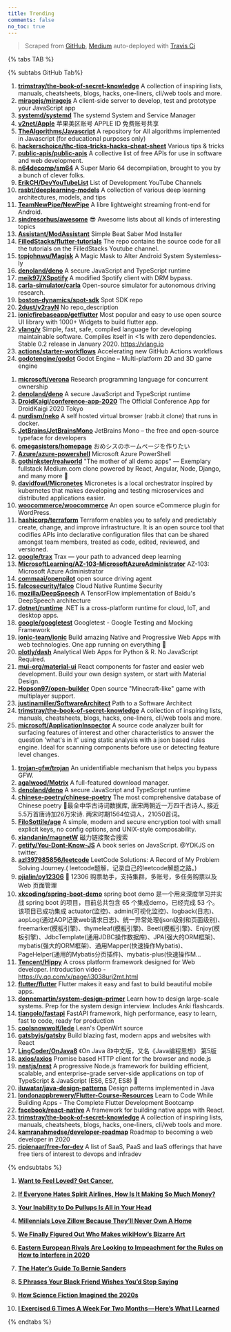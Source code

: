 ```yaml
---
title: Trending
comments: false
no_toc: true
---
```


> Scraped from [GitHub](https://github.com/trending), [Medium](https://medium.com/topic/popular)
auto-deployed with [Travis Ci](https://travis-ci.org/)

{% tabs TAB %}
<!-- tab GitHub -->
{% subtabs GitHub Tab%}
<!-- tab Daily -->
1. [**trimstray/the-book-of-secret-knowledge**](https://github.com/trimstray/the-book-of-secret-knowledge)
A collection of inspiring lists, manuals, cheatsheets, blogs, hacks, one-liners, cli/web tools and more.
2. [**miragejs/miragejs**](https://github.com/miragejs/miragejs)
A client-side server to develop, test and prototype your JavaScript app
3. [**systemd/systemd**](https://github.com/systemd/systemd)
The systemd System and Service Manager
4. [**v2net/Apple**](https://github.com/v2net/Apple)
苹果美区账号 APPLE ID 免费账号共享
5. [**TheAlgorithms/Javascript**](https://github.com/TheAlgorithms/Javascript)
A repository for All algorithms implemented in Javascript (for educational purposes only)
6. [**hackerschoice/thc-tips-tricks-hacks-cheat-sheet**](https://github.com/hackerschoice/thc-tips-tricks-hacks-cheat-sheet)
Various tips & tricks
7. [**public-apis/public-apis**](https://github.com/public-apis/public-apis)
A collective list of free APIs for use in software and web development.
8. [**n64decomp/sm64**](https://github.com/n64decomp/sm64)
A Super Mario 64 decompilation, brought to you by a bunch of clever folks.
9. [**ErikCH/DevYouTubeList**](https://github.com/ErikCH/DevYouTubeList)
List of Development YouTube Channels
10. [**rasbt/deeplearning-models**](https://github.com/rasbt/deeplearning-models)
A collection of various deep learning architectures, models, and tips
11. [**TeamNewPipe/NewPipe**](https://github.com/TeamNewPipe/NewPipe)
A libre lightweight streaming front-end for Android.
12. [**sindresorhus/awesome**](https://github.com/sindresorhus/awesome)
😎 Awesome lists about all kinds of interesting topics
13. [**Assistant/ModAssistant**](https://github.com/Assistant/ModAssistant)
Simple Beat Saber Mod Installer
14. [**FilledStacks/flutter-tutorials**](https://github.com/FilledStacks/flutter-tutorials)
The repo contains the source code for all the tutorials on the FilledStacks Youtube channel.
15. [**topjohnwu/Magisk**](https://github.com/topjohnwu/Magisk)
A Magic Mask to Alter Android System Systemless-ly
16. [**denoland/deno**](https://github.com/denoland/deno)
A secure JavaScript and TypeScript runtime
17. [**meik97/XSpotify**](https://github.com/meik97/XSpotify)
A modified Spotify client with DRM bypass.
18. [**carla-simulator/carla**](https://github.com/carla-simulator/carla)
Open-source simulator for autonomous driving research.
19. [**boston-dynamics/spot-sdk**](https://github.com/boston-dynamics/spot-sdk)
Spot SDK repo
20. [**2dust/v2rayN**](https://github.com/2dust/v2rayN)
No repo_description
21. [**ionicfirebaseapp/getflutter**](https://github.com/ionicfirebaseapp/getflutter)
Most popular and easy to use open source UI library with 1000+ Widgets to build flutter app.
22. [**vlang/v**](https://github.com/vlang/v)
Simple, fast, safe, compiled language for developing maintainable software. Compiles itself in <1s with zero dependencies. Stable 0.2 release in January 2020. https://vlang.io
23. [**actions/starter-workflows**](https://github.com/actions/starter-workflows)
Accelerating new GitHub Actions workflows
24. [**godotengine/godot**](https://github.com/godotengine/godot)
Godot Engine – Multi-platform 2D and 3D game engine
<!-- endtab -->
<!-- tab Weekly -->
1. [**microsoft/verona**](https://github.com/microsoft/verona)
Research programming language for concurrent ownership
2. [**denoland/deno**](https://github.com/denoland/deno)
A secure JavaScript and TypeScript runtime
3. [**DroidKaigi/conference-app-2020**](https://github.com/DroidKaigi/conference-app-2020)
The Official Conference App for DroidKaigi 2020 Tokyo
4. [**nurdism/neko**](https://github.com/nurdism/neko)
A self hosted virtual browser (rabb.it clone) that runs in docker.
5. [**JetBrains/JetBrainsMono**](https://github.com/JetBrains/JetBrainsMono)
JetBrains Mono – the free and open-source typeface for developers
6. [**omegasisters/homepage**](https://github.com/omegasisters/homepage)
おめシスのホームページを作りたい
7. [**Azure/azure-powershell**](https://github.com/Azure/azure-powershell)
Microsoft Azure PowerShell
8. [**gothinkster/realworld**](https://github.com/gothinkster/realworld)
"The mother of all demo apps" — Exemplary fullstack Medium.com clone powered by React, Angular, Node, Django, and many more 🏅
9. [**davidfowl/Micronetes**](https://github.com/davidfowl/Micronetes)
Micronetes is a local orchestrator inspired by kubernetes that makes developing and testing microservices and distributed applications easier.
10. [**woocommerce/woocommerce**](https://github.com/woocommerce/woocommerce)
An open source eCommerce plugin for WordPress.
11. [**hashicorp/terraform**](https://github.com/hashicorp/terraform)
Terraform enables you to safely and predictably create, change, and improve infrastructure. It is an open source tool that codifies APIs into declarative configuration files that can be shared amongst team members, treated as code, edited, reviewed, and versioned.
12. [**google/trax**](https://github.com/google/trax)
Trax — your path to advanced deep learning
13. [**MicrosoftLearning/AZ-103-MicrosoftAzureAdministrator**](https://github.com/MicrosoftLearning/AZ-103-MicrosoftAzureAdministrator)
AZ-103: Microsoft Azure Administrator
14. [**commaai/openpilot**](https://github.com/commaai/openpilot)
open source driving agent
15. [**falcosecurity/falco**](https://github.com/falcosecurity/falco)
Cloud Native Runtime Security
16. [**mozilla/DeepSpeech**](https://github.com/mozilla/DeepSpeech)
A TensorFlow implementation of Baidu's DeepSpeech architecture
17. [**dotnet/runtime**](https://github.com/dotnet/runtime)
.NET is a cross-platform runtime for cloud, IoT, and desktop apps.
18. [**google/googletest**](https://github.com/google/googletest)
Googletest - Google Testing and Mocking Framework
19. [**ionic-team/ionic**](https://github.com/ionic-team/ionic)
Build amazing Native and Progressive Web Apps with web technologies. One app running on everything 🎉
20. [**plotly/dash**](https://github.com/plotly/dash)
Analytical Web Apps for Python & R. No JavaScript Required.
21. [**mui-org/material-ui**](https://github.com/mui-org/material-ui)
React components for faster and easier web development. Build your own design system, or start with Material Design.
22. [**Hopson97/open-builder**](https://github.com/Hopson97/open-builder)
Open source "Minecraft-like" game with multiplayer support.
23. [**justinamiller/SoftwareArchitect**](https://github.com/justinamiller/SoftwareArchitect)
Path to a Software Architect
24. [**trimstray/the-book-of-secret-knowledge**](https://github.com/trimstray/the-book-of-secret-knowledge)
A collection of inspiring lists, manuals, cheatsheets, blogs, hacks, one-liners, cli/web tools and more.
25. [**microsoft/ApplicationInspector**](https://github.com/microsoft/ApplicationInspector)
A source code analyzer built for surfacing features of interest and other characteristics to answer the question 'what's in it' using static analysis with a json based rules engine. Ideal for scanning components before use or detecting feature level changes.
<!-- endtab -->
<!-- tab Monthly -->
1. [**trojan-gfw/trojan**](https://github.com/trojan-gfw/trojan)
An unidentifiable mechanism that helps you bypass GFW.
2. [**agalwood/Motrix**](https://github.com/agalwood/Motrix)
A full-featured download manager.
3. [**denoland/deno**](https://github.com/denoland/deno)
A secure JavaScript and TypeScript runtime
4. [**chinese-poetry/chinese-poetry**](https://github.com/chinese-poetry/chinese-poetry)
The most comprehensive database of Chinese poetry 🧶最全中华古诗词数据库, 唐宋两朝近一万四千古诗人, 接近5.5万首唐诗加26万宋诗. 两宋时期1564位词人，21050首词。
5. [**FiloSottile/age**](https://github.com/FiloSottile/age)
A simple, modern and secure encryption tool with small explicit keys, no config options, and UNIX-style composability.
6. [**xiandanin/magnetW**](https://github.com/xiandanin/magnetW)
磁力链接聚合搜索
7. [**getify/You-Dont-Know-JS**](https://github.com/getify/You-Dont-Know-JS)
A book series on JavaScript. @YDKJS on twitter.
8. [**azl397985856/leetcode**](https://github.com/azl397985856/leetcode)
LeetCode Solutions: A Record of My Problem Solving Journey.( leetcode题解，记录自己的leetcode解题之路。)
9. [**pjialin/py12306**](https://github.com/pjialin/py12306)
🚂 12306 购票助手，支持集群，多账号，多任务购票以及 Web 页面管理
10. [**xkcoding/spring-boot-demo**](https://github.com/xkcoding/spring-boot-demo)
spring boot demo 是一个用来深度学习并实战 spring boot 的项目，目前总共包含 65 个集成demo，已经完成 53 个。 该项目已成功集成 actuator(监控)、admin(可视化监控)、logback(日志)、aopLog(通过AOP记录web请求日志)、统一异常处理(json级别和页面级别)、freemarker(模板引擎)、thymeleaf(模板引擎)、Beetl(模板引擎)、Enjoy(模板引擎)、JdbcTemplate(通用JDBC操作数据库)、JPA(强大的ORM框架)、mybatis(强大的ORM框架)、通用Mapper(快速操作Mybatis)、PageHelper(通用的Mybatis分页插件)、mybatis-plus(快速操作M…
11. [**Tencent/Hippy**](https://github.com/Tencent/Hippy)
A cross platform framework designed for Web developer. Introduction video - https://v.qq.com/x/page/i3038urj2mt.html
12. [**flutter/flutter**](https://github.com/flutter/flutter)
Flutter makes it easy and fast to build beautiful mobile apps.
13. [**donnemartin/system-design-primer**](https://github.com/donnemartin/system-design-primer)
Learn how to design large-scale systems. Prep for the system design interview. Includes Anki flashcards.
14. [**tiangolo/fastapi**](https://github.com/tiangolo/fastapi)
FastAPI framework, high performance, easy to learn, fast to code, ready for production
15. [**coolsnowwolf/lede**](https://github.com/coolsnowwolf/lede)
Lean's OpenWrt source
16. [**gatsbyjs/gatsby**](https://github.com/gatsbyjs/gatsby)
Build blazing fast, modern apps and websites with React
17. [**LingCoder/OnJava8**](https://github.com/LingCoder/OnJava8)
《On Java 8》中文版，又名《Java编程思想》 第5版
18. [**axios/axios**](https://github.com/axios/axios)
Promise based HTTP client for the browser and node.js
19. [**nestjs/nest**](https://github.com/nestjs/nest)
A progressive Node.js framework for building efficient, scalable, and enterprise-grade server-side applications on top of TypeScript & JavaScript (ES6, ES7, ES8) 🚀
20. [**iluwatar/java-design-patterns**](https://github.com/iluwatar/java-design-patterns)
Design patterns implemented in Java
21. [**londonappbrewery/Flutter-Course-Resources**](https://github.com/londonappbrewery/Flutter-Course-Resources)
Learn to Code While Building Apps - The Complete Flutter Development Bootcamp
22. [**facebook/react-native**](https://github.com/facebook/react-native)
A framework for building native apps with React.
23. [**trimstray/the-book-of-secret-knowledge**](https://github.com/trimstray/the-book-of-secret-knowledge)
A collection of inspiring lists, manuals, cheatsheets, blogs, hacks, one-liners, cli/web tools and more.
24. [**kamranahmedse/developer-roadmap**](https://github.com/kamranahmedse/developer-roadmap)
Roadmap to becoming a web developer in 2020
25. [**ripienaar/free-for-dev**](https://github.com/ripienaar/free-for-dev)
A list of SaaS, PaaS and IaaS offerings that have free tiers of interest to devops and infradev
<!-- endtab -->
{% endsubtabs %}
<!-- endtab --><!-- tab Medium -->
1. [**Want to Feel Loved? Get Cancer.**](https://humanparts.medium.com/my-wife-has-cancer-c07ad358d263?source=topic_page---------------------------20)

2. [**If Everyone Hates Spirit Airlines, How Is It Making So Much Money?**](https://marker.medium.com/if-everyone-hates-spirit-airlines-how-is-it-making-so-much-money-8c7d13472352?source=topic_page---------0------------------1)

3. [**Your Inability to Do Pullups Is All in Your Head**](https://elemental.medium.com/your-inability-to-do-pullups-is-all-in-your-head-191278c2f5aa?source=topic_page---------1------------------1)

4. [**Millennials Love Zillow Because They’ll Never Own A Home**](https://onezero.medium.com/millennials-love-zillow-because-theyll-never-own-a-home-bc50fa27ac4f?source=topic_page---------2------------------1)

5. [**We Finally Figured Out Who Makes wikiHow’s Bizarre Art**](https://onezero.medium.com/we-finally-figured-out-who-makes-wikihows-bizarre-art-6c5d69b71347?source=topic_page---------4------------------1)

6. [**Eastern European Rivals Are Looking to Impeachment for the Rules on How to Interfere in 2020**](https://gen.medium.com/eastern-european-rivals-are-looking-to-impeachment-for-the-rules-on-how-to-interfere-in-2020-c7c1b95f1bbb?source=topic_page---------5------------------1)

7. [**The Hater’s Guide To Bernie Sanders**](https://gen.medium.com/the-haters-guide-to-bernie-sanders-942e9fa2ab11?source=topic_page---------6------------------1)

8. [**5 Phrases Your Black Friend Wishes You’d Stop Saying**](https://medium.com/@ajahhales/5-phrases-your-black-friend-wishes-youd-stop-saying-c6550b62ddb7?source=topic_page---------7------------------1)

9. [**How Science Fiction Imagined the 2020s**](https://onezero.medium.com/how-science-fiction-imagined-the-2020s-f8e98a5bc729?source=topic_page---------8------------------1)

10. [**I Exercised 6 Times A Week For Two Months — Here’s What I Learned**](https://medium.com/refinery29/i-exercised-6-times-a-week-for-two-months-heres-what-i-learned-a95bea7f39ed?source=topic_page---------9------------------1)

<!-- endtab -->
{% endtabs %}
